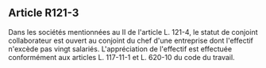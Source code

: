 Article R121-3
----
Dans les sociétés mentionnées au II de l'article L. 121-4, le statut de conjoint
collaborateur est ouvert au conjoint du chef d'une entreprise dont l'effectif
n'excède pas vingt salariés. L'appréciation de l'effectif est effectuée
conformément aux articles L. 117-11-1 et L. 620-10 du code du travail.
